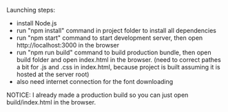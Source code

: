 Launching steps:
- install Node.js
- run "npm install" command in project folder to install all dependencies
- run "npm start" command to start development server, then open http://localhost:3000 in the browser
- run "npm run build" command to build production bundle, then open build folder and open index.html in the browser.
(need to correct pathes a bit for .js and .css in index.html, because project is built assuming it is hosted at the server root)
- also need internet connection for the font downloading

NOTICE: I already made a production build so you can just open build/index.html in the browser.